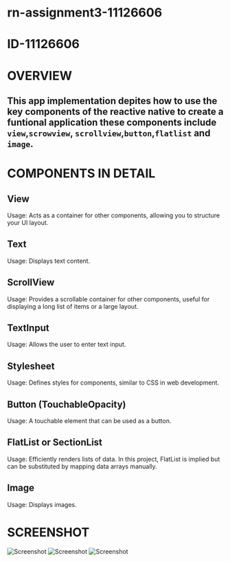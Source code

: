 # rn-assignment3-11126606
# ID-11126606

# OVERVIEW
## This app implementation depites how to use the key components of the reactive native to create a funtional application these components include `view`,`scrowview`, `scrollview`,`button`,`flatlist` and `image`.

# COMPONENTS IN DETAIL
## View
Usage: Acts as a container for other components, allowing you to structure your UI layout.
## Text
Usage: Displays text content.
## ScrollView
Usage: Provides a scrollable container for other components, useful for displaying a long list of items or a large layout.
## TextInput
Usage: Allows the user to enter text input.
## Stylesheet
Usage: Defines styles for components, similar to CSS in web development.
## Button (TouchableOpacity)
Usage: A touchable element that can be used as a button.
## FlatList or SectionList
Usage: Efficiently renders lists of data. In this project, FlatList is implied but can be substituted by mapping data arrays manually.
## Image
Usage: Displays images.

# SCREENSHOT
![Screenshot](./asset/Shot1)
![Screenshot](./asset/Shot2)
![Screenshot](./asset/Shot3)

